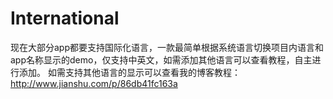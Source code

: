 # International
现在大部分app都要支持国际化语言，一款最简单根据系统语言切换项目内语言和app名称显示的demo，仅支持中英文，如需添加其他语言可以查看教程，自主进行添加。
如需支持其他语言的显示可以查看我的博客教程：http://www.jianshu.com/p/86db41fc163a
